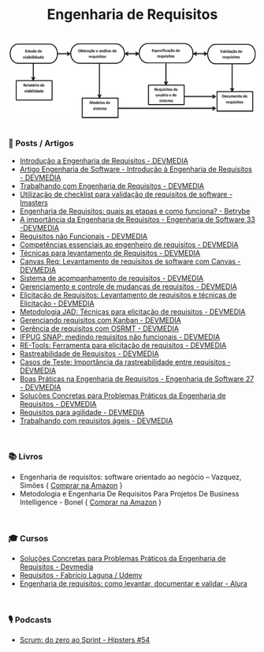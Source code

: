 <div align="center">

  # Engenharia de Requisitos
  
  <br>
  
  <img src="images/Processo-de-Engenharia-de-Requisitos-adaptado-de-SOMMERVILLE.png" min-width="700px" width="700px" align="center" alt="image">
  
</div>

<br>

### 📰 Posts / Artigos

+ [Introdução a Engenharia de Requisitos - DEVMEDIA](https://www.devmedia.com.br/introducao-a-engenharia-de-requisitos/29454)
+ [Artigo Engenharia de Software - Introdução à Engenharia de Requisitos - DEVMEDIA](https://www.devmedia.com.br/artigo-engenharia-de-software-introducao-a-engenharia-de-requisitos/8034)
+ [Trabalhando com Engenharia de Requisitos - DEVMEDIA](https://www.devmedia.com.br/trabalhando-com-engenharia-de-requisitos/30207) 
+ [Utilização de checklist para validação de requisitos de software - Imasters](https://imasters.com.br/devsecops/utilizacao-de-checklist-para-validacao-de-requisitos-de-software)
+ [Engenharia de Requisitos: quais as etapas e como funciona? - Betrybe](https://blog.betrybe.com/tecnologia/engenharia-de-requisitos-tudo-sobre/)
+ [A importância da Engenharia de Requisitos - Engenharia de Software 33 -DEVMEDIA](https://www.devmedia.com.br/a-importancia-da-engenharia-de-requisitos-engenharia-de-software-33/19305)
+ [Requisitos não Funcionais - DEVMEDIA](https://www.devmedia.com.br/artigo-engenharia-de-software-3-requisitos-nao-funcionais/9525)
+ [Competências essenciais ao engenheiro de requisitos - DEVMEDIA](https://www.devmedia.com.br/competencias-essenciais-ao-engenheiro-de-requisitos/34193)
+ [Técnicas para levantamento de Requisitos - DEVMEDIA](https://www.devmedia.com.br/tecnicas-para-levantamento-de-requisitos/9151)
+ [Canvas Req: Levantamento de requisitos de software com Canvas - DEVMEDIA](https://www.devmedia.com.br/canvas-req-levantamento-de-requisitos-de-software-com-canvas/33991)
+ [Sistema de acompanhamento de requisitos - DEVMEDIA](https://www.devmedia.com.br/sistema-de-acompanhamento-de-requisitos/25368)
+ [Gerenciamento e controle de mudanças de requisitos - DEVMEDIA](https://www.devmedia.com.br/gerenciamento-e-controle-de-mudancas-de-requisitos/32278)
+ [Elicitação de Requisitos: Levantamento de requisitos e técnicas de Elicitação - DEVMEDIA](https://www.devmedia.com.br/elicitacao-de-requisitos-levantamento-de-requisitos-e-tecnicas-de-elicitacao/31872)
+ [Metodologia JAD: Técnicas para elicitação de requisitos - DEVMEDIA](https://www.devmedia.com.br/metodologia-jad-tecnicas-para-elicitacao-de-requisitos/34192)
+ [Gerenciando requisitos com Kanban - DEVMEDIA](https://www.devmedia.com.br/gerenciando-requisitos-com-kanban/27250)
+ [Gerência de requisitos com OSRMT - DEVMEDIA](https://www.devmedia.com.br/gerencia-de-requisitos-com-osrmt/32707)
+ [IFPUG SNAP: medindo requisitos não funcionais - DEVMEDIA](https://www.devmedia.com.br/ifpug-snap-medindo-requisitos-nao-funcionais/30204)
+ [RE-Tools: Ferramenta para elicitação de requisitos - DEVMEDIA](https://www.devmedia.com.br/re-tools-ferramenta-para-elicitacao-de-requisitos/31990)
+ [Rastreabilidade de Requisitos - DEVMEDIA](https://www.devmedia.com.br/rastreabilidade-de-requisitos/25978)
+ [Casos de Teste: Importância da rastreabilidade entre requisitos - DEVMEDIA](https://www.devmedia.com.br/casos-de-teste-importancia-da-rastreabilidade-entre-requisitos/30524)
+ [Boas Práticas na Engenharia de Requisitos - Engenharia de Software 27 - DEVMEDIA](https://www.devmedia.com.br/boas-praticas-na-engenharia-de-requisitos-engenharia-de-software-27/17740)
+ [Soluções Concretas para Problemas Práticos da Engenharia de Requisitos - DEVMEDIA](https://www.devmedia.com.br/solucoes-concretas-para-problemas-praticos-da-engenharia-de-requisitos/12820)
+ [Requisitos para agilidade - DEVMEDIA](https://www.devmedia.com.br/requisitos-para-agilidade/23340)
+ [Trabalhando com requisitos ágeis - DEVMEDIA](https://www.devmedia.com.br/trabalhando-com-requisitos-ageis/28047)

<br>

### 📚 Livros
 
+ Engenharia de requisitos: software orientado ao negócio – Vazquez, Simões { [Comprar na Amazon](https://www.amazon.com.br/Engenharia-Requisitos-Software-Orientado-Neg%C3%B3cio/dp/8574527904/ref=asc_df_8574527904/?tag=googleshopp00-20&linkCode=df0&hvadid=379685898225&hvpos=&hvnetw=g&hvrand=6856855941388331578&hvpone=&hvptwo=&hvqmt=&hvdev=c&hvdvcmdl=&hvlocint=&hvlocphy=1001634&hvtargid=pla-398225629438&psc=1) }
+ Metodologia e Engenharia De Requisitos Para Projetos De Business Intelligence - Bonel { [Comprar na Amazon](https://www.amazon.com.br/Metodologia-Engenharia-Requisitos-Projetos-Intelligence/dp/6500177622/ref=sr_1_2?keywords=engenharia+de+requisitos&qid=1658769379&s=books&sprefix=engenharia+de+requis%2Cstripbooks%2C215&sr=1-2&ufe=app_do%3Aamzn1.fos.fcd6d665-32ba-4479-9f21-b774e276a678) }


<br>

### 🎓 Cursos

+ [Soluções Concretas para Problemas Práticos da Engenharia de Requisitos - Devmedia](https://www.devmedia.com.br/curso/solucoes-concretas-para-problemas-praticos-da-engenharia-de-requisitos/308)
+ [Requisitos - Fabrício Laguna / Udemy](https://www.udemy.com/course/requisitos/#instructor-1)
+ [Engenharia de requisitos: como levantar, documentar e validar - Alura](https://www.alura.com.br/curso-online-engenharia-requisitos)

<br>
  
### 🎙️ Podcasts

+ [Scrum: do zero ao Sprint - Hipsters #54](https://cursos.alura.com.br/hipsterstech-scrum-do-zero-ao-sprint-hipsters-54-a532)
